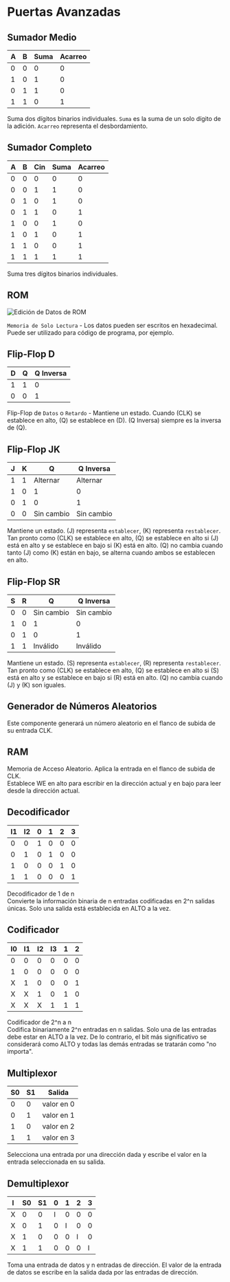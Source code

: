 # Puertas Avanzadas

## Sumador Medio

<div class="rows">

| A   | B   | Suma | Acarreo |
| --- | --- | ---- | ------- |
| 0   | 0   | 0    | 0       |
| 1   | 0   | 1    | 0       |
| 0   | 1   | 1    | 0       |
| 1   | 1   | 0    | 1       |

<div class="margin-left">

Suma dos dígitos binarios individuales. `Suma` es la suma de un solo dígito de la adición. `Acarreo` representa el desbordamiento.

</div>
</div>

## Sumador Completo

<div class="rows">

| A   | B   | Cin | Suma | Acarreo |
| --- | --- | --- | ---- | ------- |
| 0   | 0   | 0   | 0    | 0       |
| 0   | 0   | 1   | 1    | 0       |
| 0   | 1   | 0   | 1    | 0       |
| 0   | 1   | 1   | 0    | 1       |
| 1   | 0   | 0   | 1    | 0       |
| 1   | 0   | 1   | 0    | 1       |
| 1   | 1   | 0   | 0    | 1       |
| 1   | 1   | 1   | 1    | 1       |

<div class="margin-left">

Suma tres dígitos binarios individuales.

</div>
</div>

## ROM

<div class="rows">

![Edición de Datos de ROM](assets/help/rom-edit.jpg)

<div class="margin-left">

`Memoria de Solo Lectura` - Los datos pueden ser escritos en hexadecimal. Puede ser utilizado para código de programa, por ejemplo.

</div>
</div>

## Flip-Flop D

<div class="rows">

| D   | Q   | Q Inversa |
| --- | --- | --------- |
| 1   | 1   | 0         |
| 0   | 0   | 1         |

<div class="margin-left">

Flip-Flop de `Datos` o `Retardo` - Mantiene un estado. Cuando (CLK) se establece en alto, (Q) se establece en (D). (Q Inversa) siempre es la inversa de (Q).

</div>
</div>

## Flip-Flop JK

<div class="rows">

| J   | K   | Q         | Q Inversa |
| --- | --- | --------- | --------- |
| 1   | 1   | Alternar  | Alternar  |
| 1   | 0   | 1         | 0         |
| 0   | 1   | 0         | 1         |
| 0   | 0   | Sin cambio | Sin cambio |

<div class="margin-left">

Mantiene un estado. (J) representa `establecer`, (K) representa `restablecer`. Tan pronto como (CLK) se establece en alto, (Q) se establece en alto si (J) está en alto y se establece en bajo si (K) está en alto. (Q) no cambia cuando tanto (J) como (K) están en bajo, se alterna cuando ambos se establecen en alto.

</div>
</div>

## Flip-Flop SR

<div class="rows">

| S   | R   | Q         | Q Inversa |
| --- | --- | --------- | --------- |
| 0   | 0   | Sin cambio | Sin cambio |
| 1   | 0   | 1         | 0         |
| 0   | 1   | 0         | 1         |
| 1   | 1   | Inválido  | Inválido  |

<div class="margin-left">

Mantiene un estado. (S) representa `establecer`, (R) representa `restablecer`. Tan pronto como (CLK) se establece en alto, (Q) se establece en alto si (S) está en alto y se establece en bajo si (R) está en alto. (Q) no cambia cuando (J) y (K) son iguales.

</div>
</div>

## Generador de Números Aleatorios

Este componente generará un número aleatorio en el flanco de subida de su entrada CLK.

## RAM

Memoria de Acceso Aleatorio. Aplica la entrada en el flanco de subida de CLK.<br>
Establece WE en alto para escribir en la dirección actual y en bajo para leer desde la dirección actual.

## Decodificador

<div class="rows">

| I1 | I2 | 0 | 1 | 2 | 3 |
|----|----|---|---|---|---|
| 0  | 0  | 1 | 0 | 0 | 0 |
| 0  | 1  | 0 | 1 | 0 | 0 |
| 1  | 0  | 0 | 0 | 1 | 0 |
| 1  | 1  | 0 | 0 | 0 | 1 |

<div class="margin-left">

Decodificador de 1 de n</br>
Convierte la información binaria de n entradas codificadas en 2^n salidas únicas. Solo una salida está establecida en ALTO a la vez.

</div>
</div>

## Codificador

<div class="rows">

| I0 | I1 | I2 | I3 | 1 | 2 |
|----|----|----|----|---|---|
| 0  | 0  | 0  | 0  | 0 | 0 |
| 1  | 0  | 0  | 0  | 0 | 0 |
| X  | 1  | 0  | 0  | 0 | 1 |
| X  | X  | 1  | 0  | 1 | 0 |
| X  | X  | X  | 1  | 1 | 1 |

<div class="margin-left">

Codificador de 2^n a n</br>
Codifica binariamente 2^n entradas en n salidas. Solo una de las entradas debe estar en ALTO a la vez. De lo contrario, el bit más significativo se considerará como ALTO y todas las demás entradas se tratarán como "no importa".

</div>
</div>

## Multiplexor

<div class="rows">

| S0  | S1  | Salida       |
| --- | --- | ------------ |
| 0   | 0   | valor en 0   |
| 0   | 1   | valor en 1   |
| 1   | 0   | valor en 2   |
| 1   | 1   | valor en 3   |

<div class="margin-left">

Selecciona una entrada por una dirección dada y escribe el valor en la entrada seleccionada en su salida.

</div>
</div>

## Demultiplexor

<div class="rows">

| I   | S0  | S1  | 0   | 1   | 2   | 3   |
| --- | --- | --- | --- | --- | --- | --- |
| X   | 0   | 0   | I   | 0   | 0   | 0   |
| X   | 0   | 1   | 0   | I   | 0   | 0   |
| X   | 1   | 0   | 0   | 0   | I   | 0   |
| X   | 1   | 1   | 0   | 0   | 0   | I   |

<div class="margin-left">

Toma una entrada de datos y n entradas de dirección. El valor de la entrada de datos se escribe en la salida dada por las entradas de dirección.

</div>
</div>
